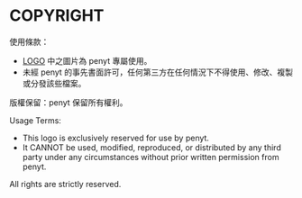 # COPYRIGHT
使用條款：
- [LOGO](https://github.com/penyt/penli-web-content/tree/main/LOGO) 中之圖片為 penyt 專屬使用。
- 未經 penyt 的事先書面許可，任何第三方在任何情況下不得使用、修改、複製或分發該些檔案。

版權保留：penyt 保留所有權利。  

Usage Terms:
- This logo is exclusively reserved for use by penyt.
- It CANNOT be used, modified, reproduced, or distributed by any third party under any circumstances without prior written permission from penyt.

All rights are strictly reserved.
